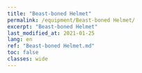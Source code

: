 ```yaml
---
title: "Beast-boned Helmet"
permalink: /equipment/Beast-boned Helmet/
excerpt: "Beast-boned Helmet"
last_modified_at: 2021-01-25
lang: en
ref: "Beast-boned Helmet.md"
toc: false
classes: wide
---
```



